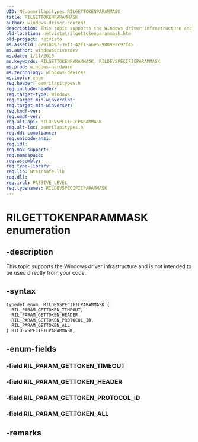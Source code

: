 ```yaml
---
UID: NE:oemrilapitypes.RILGETTOKENPARAMMASK
title: RILGETTOKENPARAMMASK
author: windows-driver-content
description: This topic supports the Windows driver infrastructure and is not intended to be used directly from your code.
old-location: netvista\rilgettokenparammask.htm
old-project: netvista
ms.assetid: d791b497-3ef3-42f1-a6e6-980992c97f45
ms.author: windowsdriverdev
ms.date: 1/11/2018
ms.keywords: RILGETTOKENPARAMMASK, RILDEVSPECIFICPARAMMASK
ms.prod: windows-hardware
ms.technology: windows-devices
ms.topic: enum
req.header: oemrilapitypes.h
req.include-header: 
req.target-type: Windows
req.target-min-winverclnt: 
req.target-min-winversvr: 
req.kmdf-ver: 
req.umdf-ver: 
req.alt-api: RILDEVSPECIFICPARAMMASK
req.alt-loc: oemrilapitypes.h
req.ddi-compliance: 
req.unicode-ansi: 
req.idl: 
req.max-support: 
req.namespace: 
req.assembly: 
req.type-library: 
req.lib: Ntstrsafe.lib
req.dll: 
req.irql: PASSIVE_LEVEL
req.typenames: RILDEVSPECIFICPARAMMASK
---
```


# RILGETTOKENPARAMMASK enumeration



## -description
This topic supports the Windows driver infrastructure and is not intended to be used directly from your code.



## -syntax

````
typedef enum _RILDEVSPECIFICPARAMMASK { 
  RIL_PARAM_GETTOKEN_TIMEOUT,
  RIL_PARAM_GETTOKEN_HEADER,
  RIL_PARAM_GETTOKEN_PROTOCOL_ID,
  RIL_PARAM_GETTOKEN_ALL
} RILDEVSPECIFICPARAMMASK;
````


## -enum-fields

### -field RIL_PARAM_GETTOKEN_TIMEOUT


### -field RIL_PARAM_GETTOKEN_HEADER


### -field RIL_PARAM_GETTOKEN_PROTOCOL_ID


### -field RIL_PARAM_GETTOKEN_ALL


## -remarks
